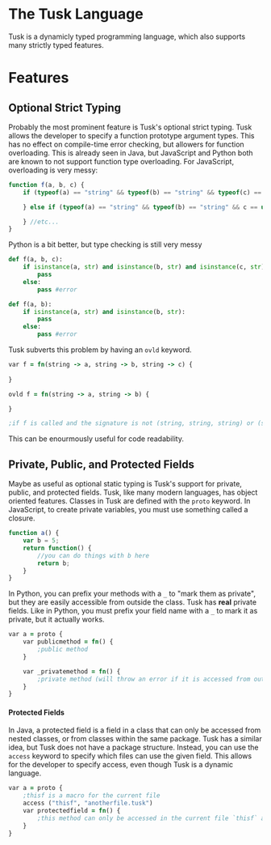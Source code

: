 # The Tusk Language

Tusk is a dynamicly typed programming language, which also supports many strictly typed features.

# Features

## Optional Strict Typing

Probably the most prominent feature is Tusk's optional strict typing. Tusk allows the developer to specify a function prototype argument types. This has no effect on compile-time error checking, but allowers for function overloading. This is already seen in Java, but JavaScript and Python both are known to not support function type overloading. For JavaScript, overloading is very messy:

```javascript
function f(a, b, c) {
    if (typeof(a) == "string" && typeof(b) == "string" && typeof(c) == "string") {

    } else if (typeof(a) == "string" && typeof(b) == "string" && c == undefined) {

    } //etc...
}
```

Python is a bit better, but type checking is still very messy

```python
def f(a, b, c):
    if isinstance(a, str) and isinstance(b, str) and isinstance(c, str):
        pass
    else:
        pass #error

def f(a, b):
    if isinstance(a, str) and isinstance(b, str):
        pass
    else:
        pass #error

```

Tusk subverts this problem by having an `ovld` keyword.

```clojure
var f = fn(string -> a, string -> b, string -> c) {
    
}

ovld f = fn(string -> a, string -> b) {

}

;if f is called and the signature is not (string, string, string) or (string, string) the program panics
```

This can be enourmously useful for code readability.

## Private, Public, and Protected Fields

Maybe as useful as optional static typing is Tusk's support for private, public, and protected fields. Tusk, like many modern languages, has object oriented features. Classes in Tusk are defined with the `proto` keyword. In JavaScript, to create private variables, you must use something called a closure.

```javascript
function a() {
    var b = 5;
    return function() {
        //you can do things with b here
        return b;
    }
}
```

In Python, you can prefix your methods with a `_` to "mark them as private", but they are easily accessible from outside the class. Tusk has **real** private fields. Like in Python, you must prefix your field name with a `_` to mark it as private, but it actually works. 

```clojure
var a = proto {
    var publicmethod = fn() {
        ;public method
    }

    var _privatemethod = fn() {
        ;private method (will throw an error if it is accessed from outside this prototype)
    }
}
```

#### Protected Fields

In Java, a protected field is a field in a class that can only be accessed from nested classes, or from classes within the same package. Tusk has a similar idea, but Tusk does not have a package structure. Instead, you can use the `access` keyword to specify which files can use the given field. This allows for the developer to specify access, even though Tusk is a dynamic language.

```clojure
var a = proto {
    ;thisf is a macro for the current file
    access ("thisf", "anotherfile.tusk")
    var protectedfield = fn() {
        ;this method can only be accessed in the current file `thisf` and anotherfile.tusk
    }
}
```
